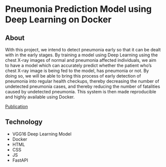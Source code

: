 # Pneumonia Prediction Model using Deep Learning on Docker
    
## About
With this project, we intend to detect pneumonia early so that it can be dealt with in the early stages. By training a model using Deep Learning using the chest X-ray images of normal and pneumonia affected individuals, we aim to have a model which can accurately predict whether the patient who’s chest X-ray image is being fed to the model, has pneumonia or not. By doing so, we will be able to bring this process of early detection of pneumonia into regular health checkups, thereby decreasing the number of undetected pneumonia cases, and thereby reducing the number of fatalities caused by undetected pneumonia. This system is then made reproducible and highly available using Docker.

[Publication]([https://www.taylorfrancis.com/books/edit/10.1201/9781003465775/machine-learning-hybridization-optimization-intelligent-applications-tanvir-habib-sardar-bishwajeet-kumar-pandey](https://www.taylorfrancis.com/chapters/edit/10.1201/9781003465775-13/pneumonia-prediction-model-using-deep-learning-docker-yash-seth-philip-anand-jinen-rathore-gayathri-shola-usharani?context=ubx&refId=7327b5c0-1c39-4870-ba66-57129011511b))

## Technology
- VGG16 Deep Learning Model
- Docker
- HTML
- CSS
- JS
- FastAPI

